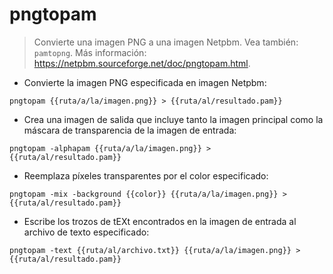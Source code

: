 # pngtopam

> Convierte una imagen PNG a una imagen Netpbm.
> Vea también: `pamtopng`.
> Más información: <https://netpbm.sourceforge.net/doc/pngtopam.html>.

- Convierte la imagen PNG especificada en imagen Netpbm:

`pngtopam {{ruta/a/la/imagen.png}} > {{ruta/al/resultado.pam}}`

- Crea una imagen de salida que incluye tanto la imagen principal como la máscara de transparencia de la imagen de entrada:

`pngtopam -alphapam {{ruta/a/la/imagen.png}} > {{ruta/al/resultado.pam}}`

- Reemplaza píxeles transparentes por el color especificado:

`pngtopam -mix -background {{color}} {{ruta/a/la/imagen.png}} > {{ruta/al/resultado.pam}}`

- Escribe los trozos de tEXt encontrados en la imagen de entrada al archivo de texto especificado:

`pngtopam -text {{ruta/al/archivo.txt}} {{ruta/a/la/imagen.png}} > {{ruta/al/resultado.pam}}`
